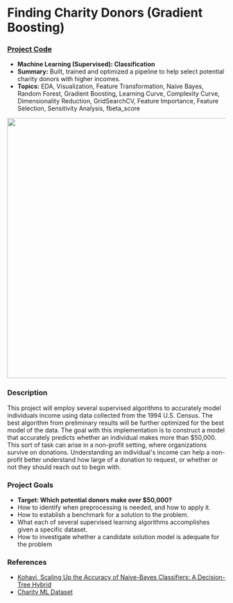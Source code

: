 # Finding Charity Donors (Gradient Boosting)

### [Project Code](https://github.com/jquickgh/machine-learning/blob/master/finding-charity-donors/finding_donors.ipynb)
 - **Machine Learning (Supervised): Classification**
 - **Summary:** Built, trained and optimized a pipeline to help select potential charity donors with higher incomes.
 - **Topics:** EDA, Visualization, Feature Transformation, Naive Bayes, Random Forest, Gradient Boosting, Learning Curve, Complexity Curve, Dimensionality Reduction, GridSearchCV, Feature Importance, Feature Selection, Sensitivity Analysis, fbeta_score
<img src="https://github.com/jquickgh/udacity-machine-learning/blob/master/finding-charity-donors/charity.jpg" width="600">

### Description

This project will employ several supervised algorithms to accurately model individuals income using data collected from the 1994 U.S. Census. The best algorithm from preliminary results will be further optimized for the best model of the data. The goal with this implementation is to construct a model that accurately predicts whether an individual makes more than $50,000. This sort of task can arise in a non-profit setting, where organizations survive on donations. Understanding an individual's income can help a non-profit better understand how large of a donation to request, or whether or not they should reach out to begin with.  

### Project Goals
- **Target: Which potential donors make over $50,000?**
- How to identify when preprocessing is needed, and how to apply it.
- How to establish a benchmark for a solution to the problem.
- What each of several supervised learning algorithms accomplishes given a specific dataset.
- How to investigate whether a candidate solution model is adequate for the problem

### References
- [Kohavi, Scaling Up the Accuracy of Naive-Bayes Classifiers: A Decision-Tree Hybrid](https://www.aaai.org/Papers/KDD/1996/KDD96-033.pdf)  
- [Charity ML Dataset](https://archive.ics.uci.edu/ml/datasets/Census+Income)
